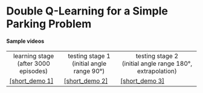 # Double Q-Learning for a Simple Parking Problem
#### Sample videos
<table>
   <tr>
      <td align="center">learning stage<br/>(after 3000 episodes)</td>
      <td align="center">testing stage 1<br/>(initial angle range 90°)</td>
      <td align="center">testing stage 2<br/>(initial angle range 180°, extrapolation)</td>
   </tr>   
   <tr>
      <td><a href="https://github.com/pklesk/qlparking/assets/23095311/2d4d138d-b232-4d42-b405-7f31edcbd9d3">[short_demo 1]</a></td>
      <td><a href="https://github.com/pklesk/qlparking/assets/23095311/2d4d138d-b232-4d42-b405-7f31edcbd9d3">[short_demo 2]</a></td>
      <td><a href="https://github.com/pklesk/qlparking/assets/23095311/2d4d138d-b232-4d42-b405-7f31edcbd9d3">[short_demo 3]</a></td>
    </tr>
</table>
